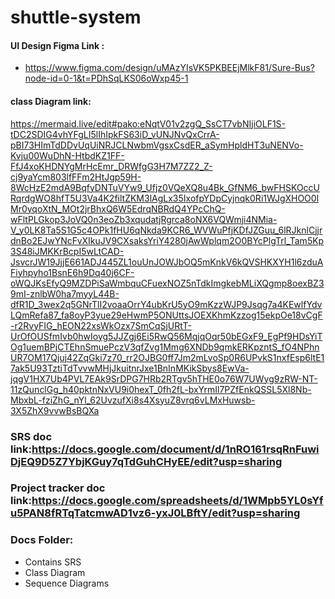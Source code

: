 # shuttle-system
#### UI Design Figma Link : 
- https://www.figma.com/design/uMAzYIsVK5PKBEEjMlkF81/Sure-Bus?node-id=0-1&t=PDhSqLKS06oWxp45-1
#### class Diagram link:
 https://mermaid.live/edit#pako:eNqtV01v2zgQ_SsCT7vbNIjiOLF1S-tDC2SDIG4vhYFgLI5lIhIpkFS63iD_vUNJNvQxCrrA-pBI73HImTdDDvUqUiNRJCLNwbmVgsxCsdER_aSymHpldHT3uNENVo-Kvju00WuDhN-HtbdKZ1FF-FfJ4xoKHDNYgMrHcEmr_DRWfgG3H7M7ZZ2_Z-cj9yaYcm803lfFFm2HtJgp59H-8WcHzE2mdA9BqfyDNTuVYw9_Ufjz0VQeXQ8u4Bk_GfNM6_bwFHSKOccURqrdgWO8hfT5U3Va4K2filtZKM3lAgLx35IxofpYDpCyjnqk0Ri1WJgXHOO0lMr0yqoXtN_MOt2jrBhxQ6W5EdrqNBRdQ4YPcChQ-wFltPLGkop3JoVQ0n3eoZb3xqudatjRgrca8oNX6VQWmji4NMia-V_y0LK8Ta5S1G5c4OPk1fHU6qNkda9KCR6_WVWuPfjKDfJZGuu_6lRJknlCjjrdnBo2EJwYNcFvXIkuJV9CXsaksYriY4280jAwWplqm2O0BYcPlgTrl_Tam5Kp3S48iJMKKrBcpI5wLtCAD-JsvcrJW19JjjE661ADJ445ZL1ouUnJOWJbOQ5mKnkV6kQVSHKXYH1l6zduAFiyhpyho1BsnE6h9Dq40j6CF-oWQJKsEfyQ9MZDPiSaWmbquCFuexNOZ5nTdkImgkebMLiXQgmp8oexBZ39mI-znlbW0ha7myyL44B-dfR1D_3wex2q5GNrTlI2voaaOrrY4ubKrU5yO9mKzzWJP9Jsqg7a4KEwlfYdvLQmRefa87_fa8oyP3yue29eHwmP5ONUttsJOEXKhmKzzog15ekpOe18vCgF-r2RvyFIG_hEON22xsWkOzx7SmCqSjURtT-UrOfOUSfmIvb0hwIoyg5JJZgj6Ei5RwQ56MqjqOqr50bEGxF9_EgPf9HDsYiTOg1uemBPjCTEhnSmuePczV3qfZvg1Mmg6XNDb9qmkERKpzntS_fO4NPhnUR7OM17Qjuj42ZqGki7z70_rr2OJBG0ff7Jm2mLvoSp0R6UPvkS1nxfEsp6ltE17ak5U93TztiTdTvvwMHjJkuitnrJxe1BnInMKikSbys8EwVa-jqgV1HX7Ub4PVL7EAk9SrDPG7HRb2RTgv5hTHE0o76W7UWyg9zRW-NT-11zQunclGg_h40pktnNxVU9i0hexT_0fh2fL-bxYrmIl7PZfEnkQSSL5Xl8Nb-MbxbL-fziZhG_nYl_62UvzufXi8s4XsyuZ8vrq6vLMxHuwsb-3X5ZhX9vvwBsBQXa

### SRS doc link:https://docs.google.com/document/d/1nRO161rsqRnFuwiDjEQ9D5Z7YbjKGuy7qTdGuhCHyEE/edit?usp=sharing
### Project tracker doc link:https://docs.google.com/spreadsheets/d/1WMpb5YL0sYfu5PAN8fRTqTatcmwAD1vz6-yxJ0LBftY/edit?usp=sharing
### Docs Folder:
- Contains SRS
- Class Diagram
- Sequence Diagrams
